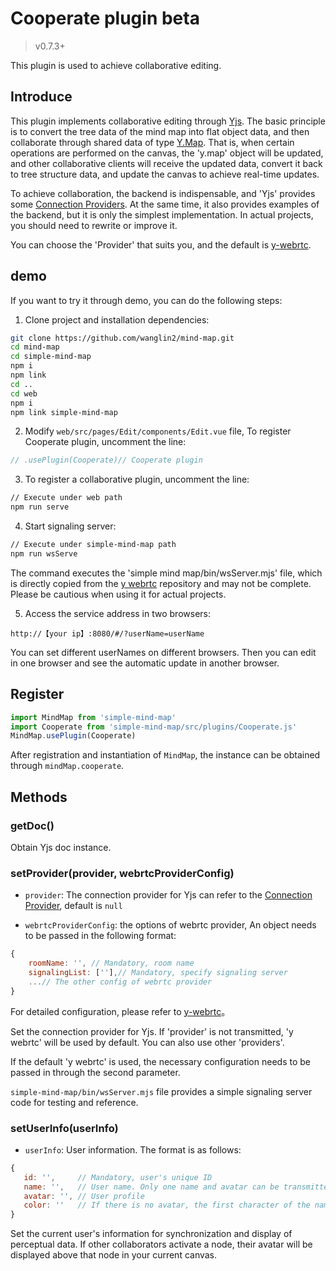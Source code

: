 # Cooperate plugin beta

> v0.7.3+

This plugin is used to achieve collaborative editing.

## Introduce

This plugin implements collaborative editing through [Yjs](https://github.com/yjs/yjs). The basic principle is to convert the tree data of the mind map into flat object data, and then collaborate through shared data of type [Y.Map](https://docs.yjs.dev/api/shared-types/y.map). That is, when certain operations are performed on the canvas, the 'y.map' object will be updated, and other collaborative clients will receive the updated data, convert it back to tree structure data, and update the canvas to achieve real-time updates.

To achieve collaboration, the backend is indispensable, and 'Yjs' provides some [Connection Providers](https://docs.yjs.dev/ecosystem/connection-provider). At the same time, it also provides examples of the backend, but it is only the simplest implementation. In actual projects, you should need to rewrite or improve it.

You can choose the 'Provider' that suits you, and the default is [y-webrtc](https://github.com/yjs/y-webrtc).

## demo

If you want to try it through demo, you can do the following steps:

1. Clone project and installation dependencies:

```bash
git clone https://github.com/wanglin2/mind-map.git
cd mind-map
cd simple-mind-map
npm i
npm link
cd ..
cd web
npm i
npm link simple-mind-map
```

2. Modify `web/src/pages/Edit/components/Edit.vue` file, To register Cooperate plugin, uncomment the line:

```js
// .usePlugin(Cooperate)// Cooperate plugin
```

3. To register a collaborative plugin, uncomment the line:

```bash
// Execute under web path
npm run serve
```

4. Start signaling server:

```bash
// Execute under simple-mind-map path
npm run wsServe
```

The command executes the 'simple mind map/bin/wsServer.mjs' file, which is directly copied from the [y webrtc](https://github.com/yjs/y-webrtc) repository and may not be complete. Please be cautious when using it for actual projects.

5. Access the service address in two browsers:

```
http://【your ip】:8080/#/?userName=userName
```

You can set different userNames on different browsers. Then you can edit in one browser and see the automatic update in another browser.

## Register

```js
import MindMap from 'simple-mind-map'
import Cooperate from 'simple-mind-map/src/plugins/Cooperate.js'
MindMap.usePlugin(Cooperate)
```

After registration and instantiation of `MindMap`, the instance can be obtained through `mindMap.cooperate`.

## Methods

### getDoc()

Obtain Yjs doc instance.

### setProvider(provider, webrtcProviderConfig)

- `provider`: The connection provider for Yjs can refer to the [Connection Provider](https://docs.yjs.dev/ecosystem/connection-provider), default is `null`

- `webrtcProviderConfig`: the options of webrtc provider, An object needs to be passed in the following format:

```js
{ 
    roomName: '', // Mandatory, room name
    signalingList: [''],// Mandatory, specify signaling server
    ...// The other config of webrtc provider
}
```

For detailed configuration, please refer to [y-webrtc](https://github.com/yjs/y-webrtc)。

Set the connection provider for Yjs. If 'provider' is not transmitted, 'y webrtc' will be used by default. You can also use other 'providers'.

If the default 'y webrtc' is used, the necessary configuration needs to be passed in through the second parameter.

`simple-mind-map/bin/wsServer.mjs` file provides a simple signaling server code for testing and reference.

### setUserInfo(userInfo)

- `userInfo`: User information. The format is as follows:

```js
{
   id: '',     // Mandatory, user's unique ID
   name: '',   // User name. Only one name and avatar can be transmitted. If both are transmitted, avatar will be displayed
   avatar: '', // User profile
   color: ''   // If there is no avatar, the first character of the name will be displayed as a circle, and the color of the text will be white. The color of the circle can be set through this field
}
```

Set the current user's information for synchronization and display of perceptual data. If other collaborators activate a node, their avatar will be displayed above that node in your current canvas.
